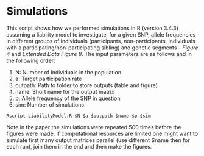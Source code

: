 # Simulations
This script shows how we performed simulations in R (version 3.4.3) assuming a liability model to investigate, for a given SNP, allele frequencies in different groups of individuals 
(participants, non-participants, individuals with a participating/non-participating sibling) and genetic segments - *Figure 4* and *Extended Data Figure 8*.
The input parameters are as follows and in the following order:
1) N: Number of individuals in the population
2) a: Target participation rate
3) outpath: Path to folder to store outputs (table and figure)
4) name: Short name for the output matrix
5) p: Allele frequency of the SNP in question
6) sim: Number of simulations

```
Rscript LiabilityModel.R $N $a $outpath $name $p $sim
```

Note in the paper the simulations were repeated 500 times before the figures were made.
If computational resources are limited one might want to simulate first many output matrices parallel (use different $name then for each run), join them in the end and then make the figures.
